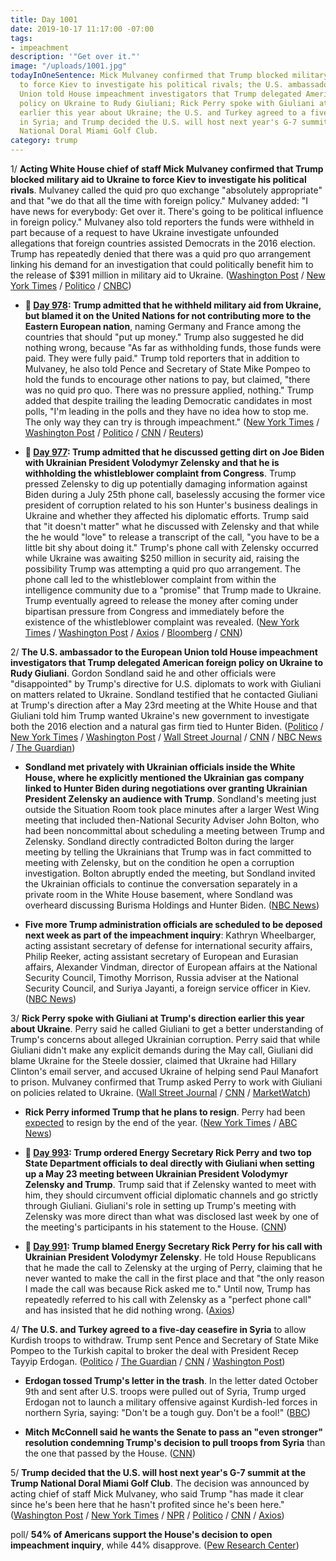 ```yaml
---
title: Day 1001
date: 2019-10-17 11:17:00 -07:00
tags:
- impeachment
description: '"Get over it."'
image: "/uploads/1001.jpg"
todayInOneSentence: Mick Mulvaney confirmed that Trump blocked military aid to Ukraine
  to force Kiev to investigate his political rivals; the U.S. ambassador to the European
  Union told House impeachment investigators that Trump delegated American foreign
  policy on Ukraine to Rudy Giuliani; Rick Perry spoke with Giuliani at Trump's direction
  earlier this year about Ukraine; the U.S. and Turkey agreed to a five-day ceasefire
  in Syria; and Trump decided the U.S. will host next year's G-7 summit at the Trump
  National Doral Miami Golf Club.
category: trump
---
```


1/ **Acting White House chief of staff Mick Mulvaney confirmed that Trump blocked military aid to Ukraine to force Kiev to investigate his political rivals**. Mulvaney called the quid pro quo exchange "absolutely appropriate" and that "we do that all the time with foreign policy." Mulvaney added: "I have news for everybody: Get over it. There's going to be political influence in foreign policy." Mulvaney also told reporters the funds were withheld in part because of a request to have Ukraine investigate unfounded allegations that foreign countries assisted Democrats in the 2016 election. Trump has repeatedly denied that there was a quid pro quo arrangement linking his demand for an investigation that could politically benefit him to the release of $391 million in military aid to Ukraine. ([Washington Post](https://www.washingtonpost.com/national-security/trumps-envoy-tells-congress-the-president-outsourced-ukraine-policy-to-giuliani/2019/10/17/484b30d0-f0ee-11e9-b648-76bcf86eb67e_story.html) / [New York Times](https://www.nytimes.com/2019/10/17/us/politics/donald-trump-impeachment-news.html#link-55fe453b) / [Politico](https://www.politico.com/news/2019/10/17/mulvaney-confirms-ukraine-aid-2016-probe-050156) / [CNBC](https://www.cnbc.com/2019/10/17/mulvaney-says-trump-quid-pro-quo-on-ukraine-aid-not-tied-to-biden.html))

* **📌 [Day 978](https://whatthefuckjusthappenedtoday.com/2019/09/24/day-978/#3-trump-admitted-that-he-withheld-mi): Trump admitted that he withheld military aid from Ukraine, but blamed it on the United Nations for not contributing more to the Eastern European nation**, naming Germany and France among the countries that should "put up money." Trump also suggested he did nothing wrong, because "As far as withholding funds, those funds were paid. They were fully paid." Trump told reporters that in addition to Mulvaney, he also told Pence and Secretary of State Mike Pompeo to hold the funds to encourage other nations to pay, but claimed, "there was no quid pro quo. There was no pressure applied, nothing." Trump added that despite trailing the leading Democratic candidates in most polls, "I'm leading in the polls and they have no idea how to stop me. The only way they can try is through impeachment." ([New York Times](https://www.nytimes.com/2019/09/24/us/politics/trump-un.html) / [Washington Post](https://www.washingtonpost.com/politics/trump-confirms-he-withheld-military-aid-from-ukraine-says-he-wants-other-countries-to-help-pay/2019/09/24/42bdf66c-ded2-11e9-8dc8-498eabc129a0_story.html) / [Politico](https://www.politico.com/story/2019/09/24/donald-trump-ukraine-military-aid-1509070) / [CNN](https://www.cnn.com/2019/09/24/politics/donald-trump-ukraine-aid/) / [Reuters](https://www.reuters.com/article/us-usa-trump-whistleblower-impeachment-idUSKBN1W81SK))

* **📌 [Day 977](https://whatthefuckjusthappenedtoday.com/2019/09/23/day-977/#1-trump-admitted-that-he-discussed-g): Trump admitted that he discussed getting dirt on Joe Biden with Ukrainian President Volodymyr Zelensky and that he is withholding the whistleblower complaint from Congress**. Trump pressed Zelensky to dig up potentially damaging information against Biden during a July 25th phone call, baselessly accusing the former vice president of corruption related to his son Hunter's business dealings in Ukraine and whether they affected his diplomatic efforts. Trump said that "it doesn't matter" what he discussed with Zelensky and that while the he would "love" to release a transcript of the call, "you have to be a little bit shy about doing it." Trump's phone call with Zelensky occurred while Ukraine was awaiting $250 million in security aid, raising the possibility Trump was attempting a quid pro quo arrangement. The phone call led to the whistleblower complaint from within the intelligence community due to a "promise" that Trump made to Ukraine. Trump eventually agreed to release the money after coming under bipartisan pressure from Congress and immediately before the existence of the whistleblower complaint was revealed. ([New York Times](https://www.nytimes.com/2019/09/22/us/politics/trump-ukraine-biden.html) / [Washington Post](https://www.washingtonpost.com/politics/trump-suggests-he-mentioned-biden-in-phone-call-with-ukrainian-president/2019/09/22/bcfff6b2-dd3f-11e9-b199-f638bf2c340f_story.html) / [Axios](https://www.axios.com/trump-biden-ukraine-phone-call-zelensky-b6aed4ba-c45d-43d6-ae2b-110fc3ed0e48.html) / [Bloomberg](https://www.bloomberg.com/news/articles/2019-09-22/trump-says-intelligence-whistle-blower-raised-false-alarm) / [CNN](https://www.cnn.com/2019/09/22/politics/adam-schiff-donald-trump-ukraine-whistleblower-investigation-impeachment/index.html))

2/ **The U.S. ambassador to the European Union told House impeachment investigators that Trump delegated American foreign policy on Ukraine to Rudy Giuliani**. Gordon Sondland said he and other officials were "disappointed" by Trump's directive for U.S. diplomats to work with Giuliani on matters related to Ukraine. Sondland testified that he contacted Giuliani at Trump's direction after a May 23rd meeting at the White House and that Giuliani told him Trump wanted Ukraine's new government to investigate both the 2016 election and a natural gas firm tied to Hunter Biden. ([Politico](https://www.politico.com/news/2019/10/17/gordon-sondland-to-break-from-trump-in-impeachment-testimony-000288) / [New York Times](https://www.nytimes.com/2019/10/17/us/politics/gordon-sondland-testimony.html) / [Washington Post](https://www.washingtonpost.com/politics/trump-impeachment-inquiry-live-updates/2019/10/17/137bd92e-f056-11e9-89eb-ec56cd414732_story.html)  / [Wall Street Journal](https://www.wsj.com/articles/sondland-criticizes-trump-over-efforts-to-pressure-ukraine-11571319000) / [CNN](https://www.cnn.com/2019/10/17/politics/sondland-deposition-impeachment-inquiry/index.html) / [NBC News](https://www.nbcnews.com/politics/trump-impeachment-inquiry/sondland-testify-trump-directed-giuliani-push-ukraine-scheme-n1067986) / [The Guardian](https://www.theguardian.com/us-news/2019/oct/17/gordon-sondland-testimony-trump-giuliani-ukraine))

* **Sondland met privately with Ukrainian officials inside the White House, where he explicitly mentioned the Ukrainian gas company linked to Hunter Biden during negotiations over granting Ukrainian President Zelensky an audience with Trump**. Sondland's meeting just outside the Situation Room took place minutes after a larger West Wing meeting that included then-National Security Adviser John Bolton, who had been noncommittal about scheduling a meeting between Trump and Zelensky. Sondland directly contradicted Bolton during the larger meeting by telling the Ukrainians that Trump was in fact committed to meeting with Zelensky, but on the condition he open a corruption investigation. Bolton abruptly ended the meeting, but Sondland invited the Ukrainian officials to continue the conversation separately in a private room in the White House basement, where Sondland was overheard discussing Burisma Holdings and Hunter Biden. ([NBC News](https://www.nbcnews.com/politics/trump-impeachment-inquiry/sondland-asked-ukrainian-officials-during-private-white-house-talk-about-n1067861))

* **Five more Trump administration officials are scheduled to be deposed next week as part of the impeachment inquiry**: Kathryn Wheelbarger, acting assistant secretary of defense for international security affairs, Philip Reeker, acting assistant secretary of European and Eurasian affairs, Alexander Vindman, director of European affairs at the National Security Council, Timothy Morrison, Russia adviser at the National Security Council, and Suriya Jayanti, a foreign service officer in Kiev. ([NBC News](https://www.nbcnews.com/politics/trump-impeachment-inquiry/live-blog/trump-impeachment-inquiry-live-updates-latest-news-n1065706/ncrd1068056#liveBlogHeader))

3/ **Rick Perry spoke with Giuliani at Trump's direction earlier this year about Ukraine**. Perry said he called Giuliani to get a better understanding of Trump's concerns about alleged Ukrainian corruption. Perry said that while Giuliani didn't make any explicit demands during the May call, Giuliani did blame Ukraine for the Steele dossier, claimed that Ukraine had Hillary Clinton's email server, and accused Ukraine of helping send Paul Manafort to prison. Mulvaney confirmed that Trump asked Perry to work with Giuliani on policies related to Ukraine. ([Wall Street Journal](https://www.wsj.com/articles/rick-perry-called-rudy-giuliani-at-trumps-direction-on-ukraine-concerns-11571273635) / [CNN](https://www.cnn.com/2019/10/16/politics/rick-perry-rudy-giuliani-trump-ukraine/index.html) / [MarketWatch](https://www.marketwatch.com/story/rick-perry-reached-out-to-giuliani-at-trumps-direction-on-ukraine-2019-10-16))

* **Rick Perry informed Trump that he plans to resign**. Perry had been [expected](https://whatthefuckjusthappenedtoday.com/2019/10/04/day-988/#9-energy-secretary-rick-perry-will-s) to resign by the end of the year. ([New York Times](https://www.nytimes.com/2019/10/17/us/politics/rick-perry-energy-secretary-resigns.html) / [ABC News](https://abcnews.go.com/Politics/energy-secretary-rick-perry-amigos-ukraine-resigns/story?id=66344000))

* **📌 [Day 993](https://whatthefuckjusthappenedtoday.com/2019/10/09/day-993/#3-trump-ordered-energy-secretary-ric): Trump ordered Energy Secretary Rick Perry and two top State Department officials to deal directly with Giuliani when setting up a May 23 meeting between Ukrainian President Volodymyr Zelensky and Trump**. Trump said that if Zelensky wanted to meet with him, they should circumvent official diplomatic channels and go strictly through Giuliani. Giuliani's role in setting up Trump's meeting with Zelensky was more direct than what was disclosed last week by one of the meeting's participants in his statement to the House. ([CNN](https://www.cnn.com/2019/10/08/politics/trump-perry-giuliani-state-department/index.html))

* **📌 [Day 991](https://whatthefuckjusthappenedtoday.com/2019/10/07/day-991/#5-trump-blamed-energy-secretary-rick): Trump blamed Energy Secretary Rick Perry for his call with Ukrainian President Volodymyr Zelensky**. He told House Republicans that he made the call to Zelensky at the urging of Perry, claiming that he never wanted to make the call in the first place and that "the only reason I made the call was because Rick asked me to." Until now, Trump has repeatedly referred to his call with Zelensky as a "perfect phone call" and has insisted that he did nothing wrong. ([Axios](https://www.axios.com/trump-blamed-rick-perry-call-ukraine-zelensky-8178447a-0374-4ac6-b321-a9454b0565d4.html))

4/ **The U.S. and Turkey agreed to a five-day ceasefire in Syria** to allow Kurdish troops to withdraw. Trump sent Pence and Secretary of State Mike Pompeo to the Turkish capital to broker the deal with President Recep Tayyip Erdogan.  ([Politico](https://www.politico.com/news/2019/10/17/mike-pence-mike-pompeo-turkey-049886) / [The Guardian](https://www.theguardian.com/world/2019/oct/17/us-delegation-seeks-syria-ceasefire-after-trump-undercuts-mission-turkey-mike-pence) / [CNN](https://www.cnn.com/2019/10/17/politics/syria-ceasefire-pence/index.html) / [Washington Post](https://www.washingtonpost.com/world/pence-arrives-in-turkey-as-us-seeks-to-halt-erdogans-syria-offensive/2019/10/17/55b806aa-f04c-11e9-bb7e-d2026ee0c199_story.html))

* **Erdogan tossed Trump's letter in the trash**. In the letter dated October 9th and sent after U.S. troops were pulled out of Syria, Trump urged Erdogan not to launch a military offensive against Kurdish-led forces in northern Syria, saying: "Don't be a tough guy. Don't be a fool!" ([BBC](https://www.bbc.com/news/world-middle-east-50080737))

* **Mitch McConnell said he wants the Senate to pass an "even stronger" resolution condemning Trump's decision to pull troops from Syria** than the one that passed by the House. ([CNN](https://www.cnn.com/2019/10/17/politics/mitch-mcconnell-syria-reaction-senate-plans/index.html))

5/ **Trump decided that the U.S. will host next year's G-7 summit at the Trump National Doral Miami Golf Club**. The decision was announced by acting chief of staff Mick Mulvaney, who said Trump "has made it clear since he's been here that he hasn't profited since he's been here." ([Washington Post](https://www.washingtonpost.com/politics/trump-has-awarded-next-years-g-7-summit-of-world-leaders-to-his-miami-area-resort-the-white-house-said/2019/10/17/221b32d6-ef52-11e9-89eb-ec56cd414732_story.html) / [New York Times](https://www.nytimes.com/2019/10/17/us/politics/trump-g-7-at-his-doral-resort.html) / [NPR](https://www.npr.org/2019/10/17/770367250/trumps-miami-golf-course-to-host-g-7-summit) / [Politico](https://www.politico.com/news/2019/10/17/white-house-selects-trumps-doral-resort-as-site-of-next-g-7-summit-000289) / [CNN](https://www.cnn.com/2019/10/17/politics/donald-trump-g7-doral-resort/index.html) / [Axios](https://www.axios.com/g7-summit-trump-doral-resort-miami-a51f9f93-28cf-4df7-92f2-3fcce46e1879.html))

poll/ **54% of Americans support the House's decision to open impeachment inquiry**, while 44% disapprove. ([Pew Research Center](https://www.people-press.org/2019/10/17/modest-changes-in-views-of-impeachment-proceedings-since-early-september/))